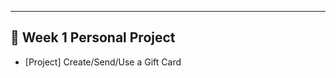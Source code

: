 ----------------------------------------------------------
## 🚩 Week 1 Personal Project
- [Project] Create/Send/Use a Gift Card